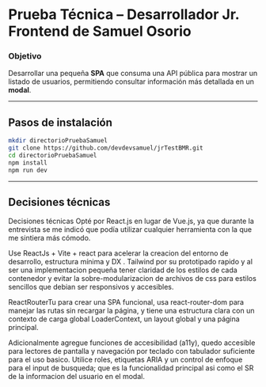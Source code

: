 #  Prueba Técnica – Desarrollador Jr. Frontend de Samuel Osorio

 ### Objetivo
 Desarrollar una pequeña **SPA** que consuma una API pública para mostrar un listado de usuarios, permitiendo consultar información más detallada en un **modal**.
 
---

## Pasos de instalación
```bash
mkdir directorioPruebaSamuel
git clone https://github.com/devdevsamuel/jrTestBMR.git
cd directorioPruebaSamuel
npm install 
npm run dev
```
---

## Decisiones técnicas
Decisiones técnicas
Opté por React.js en lugar de Vue.js, ya que durante la entrevista se me indicó que podía utilizar cualquier herramienta con la que me sintiera más cómodo.

Use ReactJs + Vite + react para acelerar la creacion del entorno de desarrollo, estructura mínima y DX .
Tailwind por su prototipado rapido y al ser una implementacion pequeña  tener claridad de los estilos de cada contenedor y evitar la sobre-modularizacion de archivos de css para estilos sencillos que debian ser responsivos y accesibles.

ReactRouterTu para crear una SPA funcional, usa react-router-dom para manejar las rutas sin recargar la página, y tiene una estructura clara con un contexto de carga global LoaderContext, un layout global y una página principal.

Adicionalmente agregue funciones de accesibilidad (a11y), quedo accesible para lectores de pantalla y navegación por teclado con tabulador suficiente para el uso basico. Utilice roles, etiquetas ARIA y un control  de enfoque para el input de busqueda; que es la funcionalidad principal asi como el SR de la informacion del usuario en el modal.

